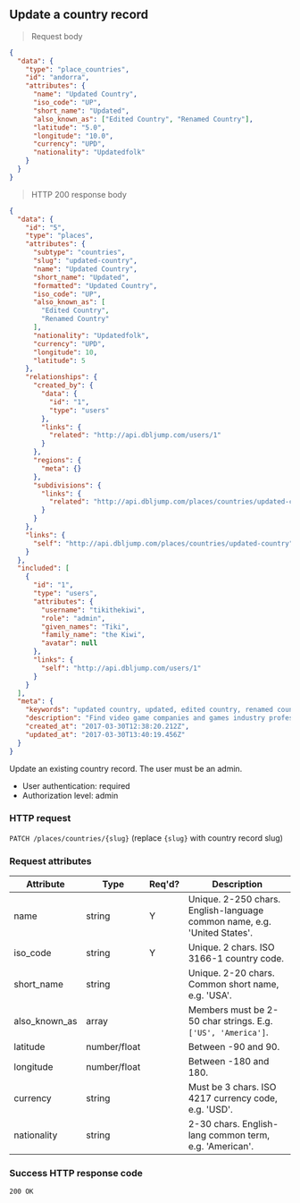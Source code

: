 ## Update a country record

> Request body

```JSON
{
  "data": {
    "type": "place_countries",
    "id": "andorra",
    "attributes": {
      "name": "Updated Country",
      "iso_code": "UP",
      "short_name": "Updated",
      "also_known_as": ["Edited Country", "Renamed Country"],
      "latitude": "5.0",
      "longitude": "10.0",
      "currency": "UPD",
      "nationality": "Updatedfolk"
    }
  }
}
```

> HTTP 200 response body

```JSON
{
  "data": {
    "id": "5",
    "type": "places",
    "attributes": {
      "subtype": "countries",
      "slug": "updated-country",
      "name": "Updated Country",
      "short_name": "Updated",
      "formatted": "Updated Country",
      "iso_code": "UP",
      "also_known_as": [
        "Edited Country",
        "Renamed Country"
      ],
      "nationality": "Updatedfolk",
      "currency": "UPD",
      "longitude": 10,
      "latitude": 5
    },
    "relationships": {
      "created_by": {
        "data": {
          "id": "1",
          "type": "users"
        },
        "links": {
          "related": "http://api.dbljump.com/users/1"
        }
      },
      "regions": {
        "meta": {}
      },
      "subdivisions": {
        "links": {
          "related": "http://api.dbljump.com/places/countries/updated-country/subdivisions"
        }
      }
    },
    "links": {
      "self": "http://api.dbljump.com/places/countries/updated-country"
    }
  },
  "included": [
    {
      "id": "1",
      "type": "users",
      "attributes": {
        "username": "tikithekiwi",
        "role": "admin",
        "given_names": "Tiki",
        "family_name": "the Kiwi",
        "avatar": null
      },
      "links": {
        "self": "http://api.dbljump.com/users/1"
      }
    }
  ],
  "meta": {
    "keywords": "updated country, updated, edited country, renamed country, up, updatedfolk, country, place, dbljump, video games, pc games, gaming",
    "description": "Find video game companies and games industry professionals from Updated Country at Dbljump.",
    "created_at": "2017-03-30T12:38:20.212Z",
    "updated_at": "2017-03-30T13:40:19.456Z"
  }
}
```

Update an existing country record. The user must be an admin.

* User authentication: required
* Authorization level: admin

### HTTP request

`PATCH /places/countries/{slug}` (replace `{slug}` with country record slug)

### Request attributes

Attribute | Type | Req'd? | Description
--------- | ---- | ------ | -----------
name | string | Y | Unique. 2-250 chars. English-language common name, e.g. 'United States'.
iso_code | string | Y | Unique. 2 chars. ISO 3166-1 country code.
short_name | string | | Unique. 2-20 chars. Common short name, e.g. 'USA'.
also_known_as | array | | Members must be 2-50 char strings. E.g. `['US', 'America']`.
latitude | number/float | | Between -90 and 90.
longitude | number/float | | Between -180 and 180.
currency | string | | Must be 3 chars. ISO 4217 currency code, e.g. 'USD'.
nationality | string | | 2-30 chars. English-lang common term, e.g. 'American'.

### Success HTTP response code

`200 OK`

